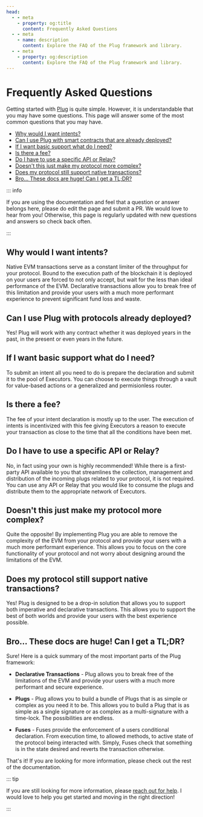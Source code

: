 ```yaml
---
head:
  - - meta
    - property: og:title
      content: Frequently Asked Questions
  - - meta
    - name: description
      content: Explore the FAQ of the Plug framework and library.
  - - meta
    - property: og:description
      content: Explore the FAQ of the Plug framework and library.
---
```


# Frequently Asked Questions

Getting started with [Plug](/) is quite simple. However, it is understandable that you may have some questions. This page will answer some of the most common questions that you may have.

- [Why would I want intents?](#why-would-i-want-intents)
- [Can I use Plug with smart contracts that are already deployed?](#can-i-use-plug-with-protocols-already-deployed)
- [If I want basic support what do I need?](#if-i-want-basic-support-what-do-i-need)
- [Is there a fee?](#is-there-a-fee)
- [Do I have to use a specific API or Relay?](#do-i-have-to-use-a-specific-api-or-relay)
- [Doesn't this just make my protocol more complex?](#doesn-t-this-just-make-my-protocol-more-complex)
- [Does my protocol still support native transactions?](#does-my-protocol-still-support-native-transactions)
- [Bro... These docs are huge! Can I get a TL;DR?](#bro-these-docs-are-huge-can-i-get-a-tl-dr)

::: info

If you are using the documentation and feel that a question or answer belongs here, please do edit the page and submit a PR. We would love to hear from you! Otherwise, this page is regularly updated with new questions and answers so check back often.

:::

## Why would I want intents?

Native EVM transactions serve as a constant limiter of the throughput for your protocol. Bound to the execution path of the blockchain it is deployed on your users are forced to not only accept, but wait for the less than ideal performance of the EVM. Declarative transactions allow you to break free of this limitation and provide your users with a much more performant experience to prevent significant fund loss and waste.

## Can I use Plug with protocols already deployed?

Yes! Plug will work with any contract whether it was deployed years in the past, in the present or even years in the future.

## If I want basic support what do I need?

To submit an intent all you need to do is prepare the declaration and submit it to the pool of Executors. You can choose to execute things through a vault for value-based actions or a generalized and permisionless router.

## Is there a fee?

The fee of your intent declaration is mostly up to the user. The execution of intents is incentivized with this fee giving Executors a reason to execute your transaction as close to the time that all the conditions have been met.

## Do I have to use a specific API or Relay?

No, in fact using your own is highly recommended! While there is a first-party API available to you that streamlines the collection, management and distribution of the incoming plugs related to your protocol, it is not required. You can use any API or Relay that you would like to consume the plugs and distribute them to the appropriate network of Executors.

## Doesn't this just make my protocol more complex?

Quite the opposite! By implementing Plug you are able to remove the complexity of the EVM from your protocol and provide your users with a much more performant experience. This allows you to focus on the core functionality of your protocol and not worry about designing around the limitations of the EVM.

## Does my protocol still support native transactions?

Yes! Plug is designed to be a drop-in solution that allows you to support both imperative and declarative transactions. This allows you to support the best of both worlds and provide your users with the best experience possible.

## Bro... These docs are huge! Can I get a TL;DR?

Sure! Here is a quick summary of the most important parts of the Plug framework:

- **Declarative Transactions** - Plug allows you to break free of the limitations of the EVM and provide your users with a much more performant and secure experience.

- **Plugs** - Plug allows you to build a bundle of Plugs that is as simple or complex as you need it to be. This allows you to build a Plug that is as simple as a single signature or as complex as a multi-signature with a time-lock. The possibilities are endless.

- **Fuses** - Fuses provide the enforcement of a users conditional declaration. From execution time, to allowed methods, to active state of the protocol being interacted with. Simply, Fuses check that something is in the state desired and reverts the transaction otherwise.

That's it! If you are looking for more information, please check out the rest of the documentation.

::: tip

If you are still looking for more information, please [reach out for help](https://twitter.com/nftchance). I would love to help you get started and moving in the right direction!

:::
